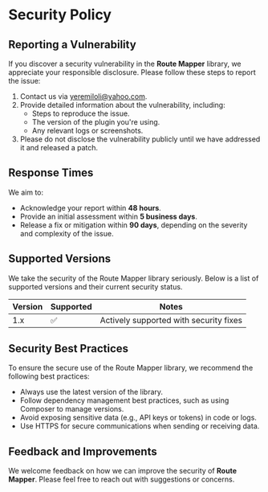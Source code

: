 # Security Policy



## Reporting a Vulnerability

If you discover a security vulnerability in the **Route Mapper** library, we appreciate your responsible disclosure. Please follow these steps to report the issue:

1. Contact us via [yeremiloli@yahoo.com](mailto:yeremiloli@yahoo.com).
2. Provide detailed information about the vulnerability, including:
    - Steps to reproduce the issue.
    - The version of the plugin you're using.
    - Any relevant logs or screenshots.
3. Please do not disclose the vulnerability publicly until we have addressed it and released a patch.

## Response Times

We aim to:
- Acknowledge your report within **48 hours**.
- Provide an initial assessment within **5 business days**.
- Release a fix or mitigation within **90 days**, depending on the severity and complexity of the issue.

## Supported Versions

We take the security of the Route Mapper library seriously. Below is a list of supported versions and their current security status.

| Version | Supported | Notes                                  |
|---------|-----------|----------------------------------------|
| 1.x     | ✅         | Actively supported with security fixes |

## Security Best Practices

To ensure the secure use of the Route Mapper library, we recommend the following best practices:
- Always use the latest version of the library.
- Follow dependency management best practices, such as using Composer to manage versions.
- Avoid exposing sensitive data (e.g., API keys or tokens) in code or logs.
- Use HTTPS for secure communications when sending or receiving data.

## Feedback and Improvements
We welcome feedback on how we can improve the security of **Route Mapper**. Please feel free to reach out with suggestions or concerns.